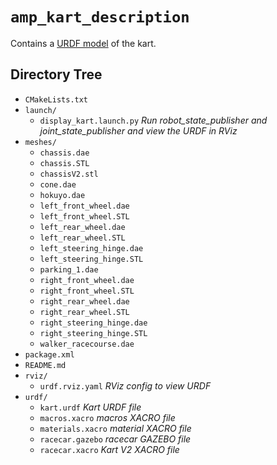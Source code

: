 # `amp_kart_description`

Contains a [URDF model](https://docs.ros.org/en/foxy/Tutorials/Intermediate/URDF/URDF-Main.html)
of the kart.

## Directory Tree

- `CMakeLists.txt`
- `launch/`
  - `display_kart.launch.py` _Run robot_state_publisher and joint_state_publisher
    and view the URDF in RViz_
- `meshes/`
  - `chassis.dae`
  - `chassis.STL`
  - `chassisV2.stl`
  - `cone.dae`
  - `hokuyo.dae`
  - `left_front_wheel.dae`
  - `left_front_wheel.STL`
  - `left_rear_wheel.dae`
  - `left_rear_wheel.STL`
  - `left_steering_hinge.dae`
  - `left_steering_hinge.STL`
  - `parking_1.dae`
  - `right_front_wheel.dae`
  - `right_front_wheel.STL`
  - `right_rear_wheel.dae`
  - `right_rear_wheel.STL`
  - `right_steering_hinge.dae`
  - `right_steering_hinge.STL`
  - `walker_racecourse.dae`
- `package.xml`
- `README.md`
- `rviz/`
  - `urdf.rviz.yaml` _RViz config to view URDF_
- `urdf/`
  - `kart.urdf` _Kart URDF file_
  - `macros.xacro` _macros XACRO file_
  - `materials.xacro` _material XACRO file_
  - `racecar.gazebo` _racecar GAZEBO file_
  - `racecar.xacro` _Kart V2 XACRO file_
